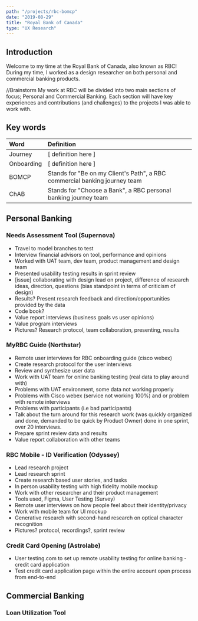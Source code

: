 ```yaml
---
path: "/projects/rbc-bomcp"
date: "2019-08-29"
title: "Royal Bank of Canada"
type: "UX Research"
---
```


## Introduction

Welcome to my time at the Royal Bank of Canada, also known as RBC! During my time, I worked as a design researcher on both personal and commercial banking products. 

//Brainstorm
My work at RBC will be divided into two main sections of focus; Personal and Commercial Banking. Each section will have key experiences and contributions (and challenges) to the projects I was able to work with.

## Key words


| Word        | Definition      |
| :------------- |:-------------|
| Journey   | [ definition here ] |
| Onboarding   | [ definition here ]    | 
| BOMCP | Stands for "Be on my Client's Path", a RBC commercial banking journey team   |
| ChAB | Stands for "Choose a Bank", a RBC personal banking journey team   |


## Personal Banking

### Needs Assessment Tool (Supernova)

- Travel to model branches to test
- Interview financial advisors on tool, performance and opinions
- Worked with UAT team, dev team, product management and design team
- Presented usability testing results in sprint review
- [issue] collaborating with design lead on project, difference of research ideas, direction, questions (bias standpoint in terms of criticism of design)
- Results? Present research feedback and direction/opportunities provided by the data
- Code book?
- Value report interviews (business goals vs user opinions)
- Value program interviews
- Pictures? Research protocol, team collaboration, presenting, results

### MyRBC Guide (Northstar)

- Remote user interviews for RBC onboarding guide (cisco webex)
- Create research protocol for the user interviews
- Review and synthesize user data
- Work with UAT team for online banking testing (real data to play around with)
- Problems with UAT environment, some data not working properly
- Problems with Cisco webex (service not working 100%) and or problem with remote interviews
- Problems with participants (i.e bad participants)
- Talk about the turn around for this research work (was quickly organized and done, demanded to be quick by Product Owner) done in one sprint, over 20 interviews.
- Prepare sprint review data and results
- Value report collaboration with other teams

### RBC Mobile - ID Verification (Odyssey)

- Lead research project
- Lead research sprint
- Create research based user stories, and tasks
- In person usability testing with high fidelity mobile mockup
- Work with other researcher and their product management
- Tools used, Figma, User Testing (Survey)
- Remote user interviews on how people feel about their identity/privacy
- Work with mobile team for UI mockup
- Generative research with second-hand research on optical character recognition
- Pictures? protocol, recordings?, sprint review

### Credit Card Opening (Astrolabe)

- User testing.com to set up remote usability testing for online banking - credit card application
- Test credit card application page within the entire account open process from end-to-end

## Commercial Banking

### Loan Utilization Tool